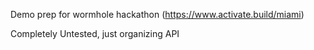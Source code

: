 Demo prep for wormhole hackathon (https://www.activate.build/miami)


Completely Untested, just organizing API

